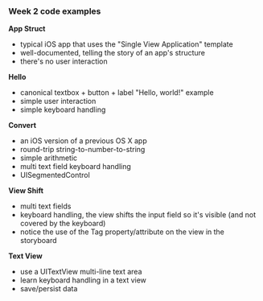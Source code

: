 ### Week 2 code examples

**App Struct**
- typical iOS app that uses the "Single View Application" template
- well-documented, telling the story of an app's structure
- there's no user interaction

**Hello**
- canonical textbox + button + label "Hello, world!" example 
- simple user interaction
- simple keyboard handling

**Convert**
- an iOS version of a previous OS X app
- round-trip string-to-number-to-string 
- simple arithmetic
- multi text field keyboard handling
- UISegmentedControl 

**View Shift**
- multi text fields
- keyboard handling, the view shifts the input field so it's visible (and not covered by the keyboard)
- notice the use of the Tag property/attribute on the view in the storyboard

**Text View**
- use a UITextView multi-line text area
- learn keyboard handling in a text view
- save/persist data

